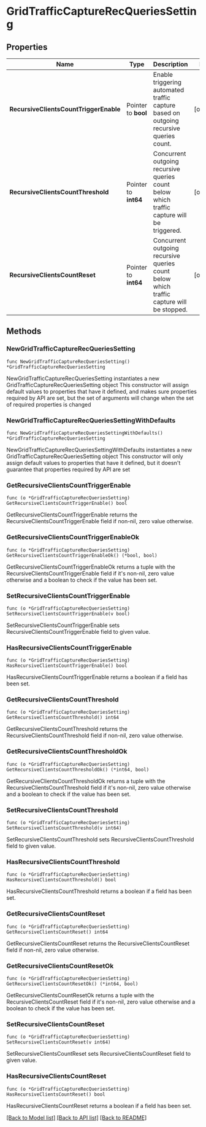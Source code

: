 # GridTrafficCaptureRecQueriesSetting

## Properties

Name | Type | Description | Notes
------------ | ------------- | ------------- | -------------
**RecursiveClientsCountTriggerEnable** | Pointer to **bool** | Enable triggering automated traffic capture based on outgoing recursive queries count. | [optional] 
**RecursiveClientsCountThreshold** | Pointer to **int64** | Concurrent outgoing recursive queries count below which traffic capture will be triggered. | [optional] 
**RecursiveClientsCountReset** | Pointer to **int64** | Concurrent outgoing recursive queries count below which traffic capture will be stopped. | [optional] 

## Methods

### NewGridTrafficCaptureRecQueriesSetting

`func NewGridTrafficCaptureRecQueriesSetting() *GridTrafficCaptureRecQueriesSetting`

NewGridTrafficCaptureRecQueriesSetting instantiates a new GridTrafficCaptureRecQueriesSetting object
This constructor will assign default values to properties that have it defined,
and makes sure properties required by API are set, but the set of arguments
will change when the set of required properties is changed

### NewGridTrafficCaptureRecQueriesSettingWithDefaults

`func NewGridTrafficCaptureRecQueriesSettingWithDefaults() *GridTrafficCaptureRecQueriesSetting`

NewGridTrafficCaptureRecQueriesSettingWithDefaults instantiates a new GridTrafficCaptureRecQueriesSetting object
This constructor will only assign default values to properties that have it defined,
but it doesn't guarantee that properties required by API are set

### GetRecursiveClientsCountTriggerEnable

`func (o *GridTrafficCaptureRecQueriesSetting) GetRecursiveClientsCountTriggerEnable() bool`

GetRecursiveClientsCountTriggerEnable returns the RecursiveClientsCountTriggerEnable field if non-nil, zero value otherwise.

### GetRecursiveClientsCountTriggerEnableOk

`func (o *GridTrafficCaptureRecQueriesSetting) GetRecursiveClientsCountTriggerEnableOk() (*bool, bool)`

GetRecursiveClientsCountTriggerEnableOk returns a tuple with the RecursiveClientsCountTriggerEnable field if it's non-nil, zero value otherwise
and a boolean to check if the value has been set.

### SetRecursiveClientsCountTriggerEnable

`func (o *GridTrafficCaptureRecQueriesSetting) SetRecursiveClientsCountTriggerEnable(v bool)`

SetRecursiveClientsCountTriggerEnable sets RecursiveClientsCountTriggerEnable field to given value.

### HasRecursiveClientsCountTriggerEnable

`func (o *GridTrafficCaptureRecQueriesSetting) HasRecursiveClientsCountTriggerEnable() bool`

HasRecursiveClientsCountTriggerEnable returns a boolean if a field has been set.

### GetRecursiveClientsCountThreshold

`func (o *GridTrafficCaptureRecQueriesSetting) GetRecursiveClientsCountThreshold() int64`

GetRecursiveClientsCountThreshold returns the RecursiveClientsCountThreshold field if non-nil, zero value otherwise.

### GetRecursiveClientsCountThresholdOk

`func (o *GridTrafficCaptureRecQueriesSetting) GetRecursiveClientsCountThresholdOk() (*int64, bool)`

GetRecursiveClientsCountThresholdOk returns a tuple with the RecursiveClientsCountThreshold field if it's non-nil, zero value otherwise
and a boolean to check if the value has been set.

### SetRecursiveClientsCountThreshold

`func (o *GridTrafficCaptureRecQueriesSetting) SetRecursiveClientsCountThreshold(v int64)`

SetRecursiveClientsCountThreshold sets RecursiveClientsCountThreshold field to given value.

### HasRecursiveClientsCountThreshold

`func (o *GridTrafficCaptureRecQueriesSetting) HasRecursiveClientsCountThreshold() bool`

HasRecursiveClientsCountThreshold returns a boolean if a field has been set.

### GetRecursiveClientsCountReset

`func (o *GridTrafficCaptureRecQueriesSetting) GetRecursiveClientsCountReset() int64`

GetRecursiveClientsCountReset returns the RecursiveClientsCountReset field if non-nil, zero value otherwise.

### GetRecursiveClientsCountResetOk

`func (o *GridTrafficCaptureRecQueriesSetting) GetRecursiveClientsCountResetOk() (*int64, bool)`

GetRecursiveClientsCountResetOk returns a tuple with the RecursiveClientsCountReset field if it's non-nil, zero value otherwise
and a boolean to check if the value has been set.

### SetRecursiveClientsCountReset

`func (o *GridTrafficCaptureRecQueriesSetting) SetRecursiveClientsCountReset(v int64)`

SetRecursiveClientsCountReset sets RecursiveClientsCountReset field to given value.

### HasRecursiveClientsCountReset

`func (o *GridTrafficCaptureRecQueriesSetting) HasRecursiveClientsCountReset() bool`

HasRecursiveClientsCountReset returns a boolean if a field has been set.


[[Back to Model list]](../README.md#documentation-for-models) [[Back to API list]](../README.md#documentation-for-api-endpoints) [[Back to README]](../README.md)


